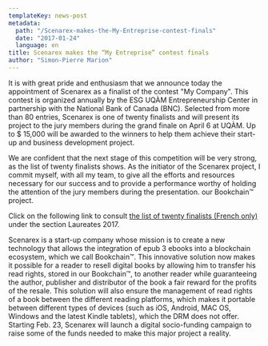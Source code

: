```yaml
---
templateKey: news-post
metadata:
  path: "/Scenarex-makes-the-My-Entreprise-contest-finals"
  date: "2017-01-24"
  language: en
title: Scenarex makes the “My Entreprise” contest finals
author: "Simon-Pierre Marion"
---
```


It is with great pride and enthusiasm that we announce today the appointment of Scenarex as a finalist of the contest "My Company". This contest is organized annually by the ESG UQÀM Entrepreneurship Center in partnership with the National Bank of Canada (BNC). Selected from more than 80 entries, Scenarex is one of twenty finalists and will present its project to the jury members during the grand finale on April 6 at UQÀM. Up to $ 15,000 will be awarded to the winners to help them achieve their start-up and business development project.

We are confident that the next stage of this competition will be very strong, as the list of twenty finalists shows. As the initiator of the Scenarex project, I commit myself, with all my team, to give all the efforts and resources necessary for our success and to provide a performance worthy of holding the attention of the jury members during the presentation. our Bookchain™ project.

Click on the following link to consult [the list of twenty finalists (French only)](https://centreentrepreneuriat.esg.uqam.ca/concours-mon-entreprise/) under the section Laureates 2017.

Scenarex is a start-up company whose mission is to create a new technology that allows the integration of epub 3 ebooks into a blockchain ecosystem, which we call Bookchain™. This innovative solution now makes it possible for a reader to resell digital books by allowing him to transfer his read rights, stored in our Bookchain™, to another reader while guaranteeing the author, publisher and distributor of the book a fair reward for the profits of the resale. This solution will also ensure the management of read rights of a book between the different reading platforms, which makes it portable between different types of devices (such as iOS, Android, MAC OS, Windows and the latest Kindle tablets), which the DRM does not offer. Starting Feb. 23, Scenarex will launch a digital socio-funding campaign to raise some of the funds needed to make this major project a reality.

